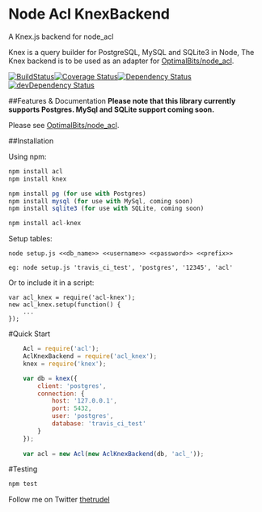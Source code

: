 Node Acl KnexBackend
=============

A Knex.js backend for node_acl

Knex is a query builder for PostgreSQL, MySQL and SQLite3 in Node, The Knex backend is to be used as an adapter for [OptimalBits/node_acl](https://github.com/OptimalBits/node_acl).

[![BuildStatus](https://travis-ci.org/christophertrudel/node_acl_knex.svg?branch=0.1.6)](https://travis-ci.org/christophertrudel/node_acl_knex)[![Coverage Status](https://img.shields.io/coveralls/christophertrudel/node_acl_knex.svg)](https://coveralls.io/r/christophertrudel/node_acl_knex)[![Dependency Status](https://david-dm.org/christophertrudel/node_acl_knex.svg)](https://david-dm.org/christophertrudel/node_acl_knex)[![devDependency Status](https://david-dm.org/christophertrudel/node_acl_knex/dev-status.svg)](https://david-dm.org/christophertrudel/node_acl_knex#info=devDependencies)

##Features & Documentation
**Please note that this library currently supports Postgres. MySql and SQLite support coming soon.**

Please see [OptimalBits/node_acl](https://github.com/OptimalBits/node_acl).


##Installation

Using npm:

```javascript
npm install acl
npm install knex

npm install pg (for use with Postgres)
npm install mysql (for use with MySql, coming soon)
npm install sqlite3 (for use with SQLite, coming soon)

npm install acl-knex
```

Setup tables:
```
node setup.js <<db_name>> <<username>> <<password>> <<prefix>>

eg: node setup.js 'travis_ci_test', 'postgres', '12345', 'acl'
```

Or to include it in a script:
```
var acl_knex = require('acl-knex');
new acl_knex.setup(function() {
	...
});
```



#Quick Start
```javascript
	Acl = require('acl');
	AclKnexBackend = require('acl_knex');
	knex = require('knex');

	var db = knex({
		client: 'postgres',
		connection: {
			host: '127.0.0.1',
			port: 5432,
			user: 'postgres',
			database: 'travis_ci_test'
		}
	});
	
	var acl = new Acl(new AclKnexBackend(db, 'acl_'));
```

#Testing
```javascript
npm test
```

Follow me on Twitter [thetrudel](http://twitter.com/thetrudel)
